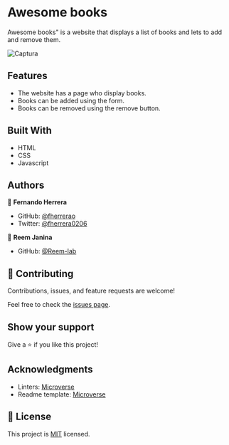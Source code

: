 # Awesome books

Awesome books" is a website that displays a list of books and lets to add and remove them.

![Captura](https://user-images.githubusercontent.com/91301423/148096615-0a3c5f5d-bea0-4d7f-bf38-be0dd146231b.PNG)


## Features

- The website has a page who display books.
- Books can be added using the form.
- Books can be removed using the remove button.


## Built With

- HTML
- CSS
- Javascript

## Authors

👤 **Fernando Herrera**

- GitHub: [@fherrerao](https://github.com/fherrerao)
- Twitter: [@fherrera0206](https://twitter.com/fherrera0206)

👤 **Reem Janina**

- GitHub: [@Reem-lab](https://github.com/Reem-lab)


## 🤝 Contributing

Contributions, issues, and feature requests are welcome!

Feel free to check the [issues page](../../issues/).

## Show your support

Give a ⭐️ if you like this project!

## Acknowledgments

- Linters: [Microverse](https://github.com/microverseinc/linters-config)
- Readme template: [Microverse](https://github.com/microverseinc/readme-template)

## 📝 License

This project is [MIT](./MIT.md) licensed.
